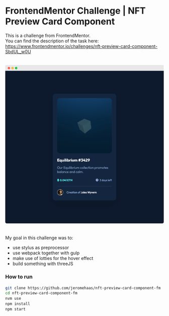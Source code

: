 # FrontendMentor Challenge | NFT Preview Card Component

This is a challenge from FrontendMentor.   
You can find the description of the task here: 
https://www.frontendmentor.io/challenges/nft-preview-card-component-SbdUL_w0U

<img src="assets/readme/preview.png" width="700" style="margin: 20px 0" />

My goal in this challenge was to:
- use stylus as preprocessor
- use webpack together with gulp
- make use of lotties for the hover effect
- build something with threeJS

### How to run
```bash
git clone https://github.com/jeromehaas/nft-preview-card-component-fm
cd nft-preview-card-component-fm
nvm use
npm install 
npm start
```